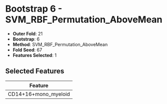 # Bootstrap 6 - SVM_RBF_Permutation_AboveMean

- **Outer Fold**: 21
- **Bootstrap**: 6
- **Method**: SVM_RBF_Permutation_AboveMean
- **Fold Seed**: 67
- **Features Selected**: 1

## Selected Features

| Feature |
|---------|
| CD14+16+mono_myeloid |
